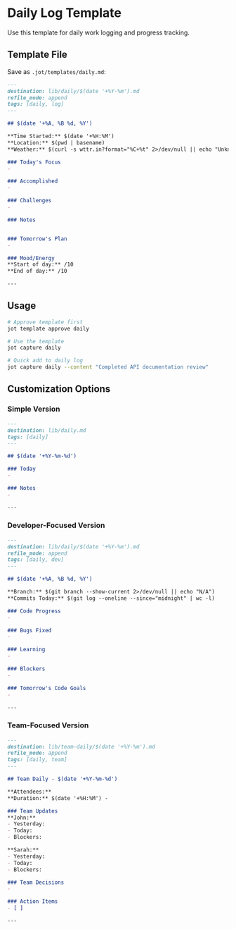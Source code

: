 # Daily Log Template

Use this template for daily work logging and progress tracking.

## Template File

Save as `.jot/templates/daily.md`:

```markdown
---
destination: lib/daily/$(date '+%Y-%m').md
refile_mode: append
tags: [daily, log]
---

## $(date '+%A, %B %d, %Y')

**Time Started:** $(date '+%H:%M')
**Location:** $(pwd | basename)
**Weather:** $(curl -s wttr.in?format="%C+%t" 2>/dev/null || echo "Unknown")

### Today's Focus
- 

### Accomplished
- 

### Challenges
- 

### Notes


### Tomorrow's Plan
- 

### Mood/Energy
**Start of day:** /10
**End of day:** /10

---
```

## Usage

```bash
# Approve template first
jot template approve daily

# Use the template
jot capture daily

# Quick add to daily log
jot capture daily --content "Completed API documentation review"
```

## Customization Options

### Simple Version
```markdown
---
destination: lib/daily.md
tags: [daily]
---

## $(date '+%Y-%m-%d')

### Today
- 

### Notes
- 

---
```

### Developer-Focused Version
```markdown
---
destination: lib/daily/$(date '+%Y-%m').md
refile_mode: append
tags: [daily, dev]
---

## $(date '+%A, %B %d, %Y')

**Branch:** $(git branch --show-current 2>/dev/null || echo "N/A")
**Commits Today:** $(git log --oneline --since="midnight" | wc -l)

### Code Progress
- 

### Bugs Fixed
- 

### Learning
- 

### Blockers
- 

### Tomorrow's Code Goals
- 

---
```

### Team-Focused Version
```markdown
---
destination: lib/team-daily/$(date '+%Y-%m').md
refile_mode: append
tags: [daily, team]
---

## Team Daily - $(date '+%Y-%m-%d')

**Attendees:** 
**Duration:** $(date '+%H:%M') - 

### Team Updates
**John:**
- Yesterday: 
- Today: 
- Blockers: 

**Sarah:**
- Yesterday: 
- Today: 
- Blockers: 

### Team Decisions
- 

### Action Items
- [ ] 

---
```
